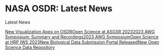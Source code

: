 # NASA OSDR: Latest News

Latest News

[New Visualization Apps on OSDR](broken-reference)[Open Science at ASGSR 2023](broken-reference)[2023 AWG Symposium: Summary and Recordings](broken-reference)[2023 AWG Symposium](broken-reference)[Open Science at HRP IWS 2023](broken-reference)[New Biological Data Submission Portal Released](broken-reference)[New Open Science Data Repository](broken-reference)
